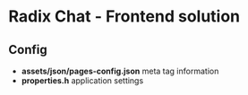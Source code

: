 <h1>Radix Chat - Frontend solution</h1>
<h2>Config</h2>
<ul>
<li><strong>assets/json/pages-config.json</strong>  meta tag information</li>
<li><strong>properties.h</strong> application settings</li>
<ul>